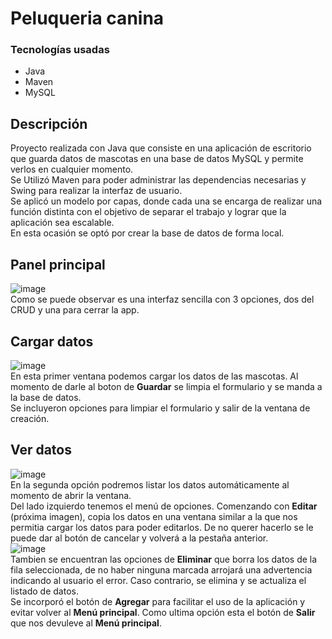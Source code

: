 # Peluqueria canina
### Tecnologías usadas
* Java
* Maven
* MySQL
## Descripción
Proyecto realizada con Java que consiste en una aplicación de escritorio que guarda datos de mascotas en una base de datos MySQL y permite verlos en cualquier momento. </br>
Se Utilizó Maven para poder administrar las dependencias necesarias y Swing para realizar la interfaz de usuario.</br>
Se aplicó un modelo por capas, donde cada una se encarga de realizar una función distinta con el objetivo de separar el trabajo y lograr que la aplicación sea escalable.</br>
En esta ocasión se optó por crear la base de datos de forma local.

## Panel principal
![image](https://github.com/Ednesor/peluqueria-canina/assets/77041457/d736e7fc-89ef-4ae3-9e77-08055bcceb15) </br>
Como se puede observar es una interfaz sencilla con 3 opciones, dos del CRUD y una para cerrar la app.

## Cargar datos
![image](https://github.com/Ednesor/peluqueria-canina/assets/77041457/6d240472-2f63-4120-9ca9-2a7d188c0436) </br>
En esta primer ventana podemos cargar los datos de las mascotas. Al momento de darle al boton de **Guardar** se limpia el formulario y se manda a la base de datos. </br>
Se incluyeron opciones para limpiar el formulario y salir de la ventana de creación.</br>

## Ver datos
![image](https://github.com/Ednesor/peluqueria-canina/assets/77041457/09a80ae7-7a96-427d-96ad-c6fb61bd9c50) </br>
En la segunda opción podremos listar los datos automáticamente al momento de abrir la ventana.</br>
Del lado izquierdo tenemos el menú de opciones. Comenzando con **Editar** (próxima imagen), copia los datos en una ventana similar a la que nos permitia cargar los datos para poder editarlos. De no querer hacerlo se le puede dar al botón de cancelar y volverá a la pestaña anterior.</br>
![image](https://github.com/Ednesor/peluqueria-canina/assets/77041457/c3426664-bb1d-4752-9fc0-ae78a8e2605f)</br>
Tambien se encuentran las opciones de **Eliminar** que borra los datos de la fila seleccionada, de no haber ninguna marcada arrojará una advertencia indicando al usuario el error. Caso contrario, se elimina y se actualiza el listado de datos.</br>
Se incorporó el botón de **Agregar** para facilitar el uso de la aplicación y evitar volver al **Menú principal**.
Como ultima opción esta el botón de **Salir** que nos devuleve al **Menú principal**.
